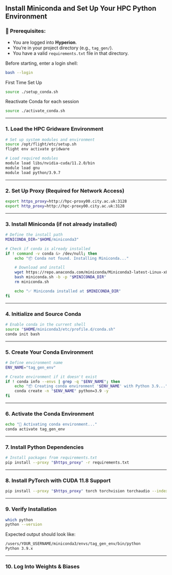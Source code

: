 ## Install Miniconda and Set Up Your HPC Python Environment

### 📍 Prerequisites:

- You are logged into **Hyperion**.
- You’re in your project directory (e.g., `tag_gen/`).
- You have a valid `requirements.txt` file in that directory.

Before starting, enter a login shell:

```bash
bash --login
```

First Time Set Up

```bash
source ./setup_conda.sh 
```

Reactivate Conda for each session

```bash
source ./activate_conda.sh
```

---

### 1. **Load the HPC Gridware Environment**

```bash
# Set up system modules and environment
source /opt/flight/etc/setup.sh
flight env activate gridware

# Load required modules
module load libs/nvidia-cuda/11.2.0/bin
module load gnu
module load python/3.9.7
```

---

### 2. **Set Up Proxy (Required for Network Access)**

```bash
export https_proxy=http://hpc-proxy00.city.ac.uk:3128
export http_proxy=http://hpc-proxy00.city.ac.uk:3128
```

---

### 3. **Install Miniconda (if not already installed)**

```bash
# Define the install path
MINICONDA_DIR="$HOME/miniconda3"

# Check if conda is already installed
if ! command -v conda &> /dev/null; then
    echo "📦 Conda not found. Installing Miniconda..."

    # Download and install
    wget https://repo.anaconda.com/miniconda/Miniconda3-latest-Linux-x86_64.sh -O miniconda.sh
    bash miniconda.sh -b -p "$MINICONDA_DIR"
    rm miniconda.sh

    echo "✅ Miniconda installed at $MINICONDA_DIR"
fi

```

---

### 4. **Initialize and Source Conda**

```bash
# Enable conda in the current shell
source "$HOME/miniconda3/etc/profile.d/conda.sh"
conda init bash

```

---

### 5. **Create Your Conda Environment**

```bash
# Define environment name
ENV_NAME="tag_gen_env"

# Create environment if it doesn't exist
if ! conda info --envs | grep -q "$ENV_NAME"; then
    echo "📦 Creating conda environment '$ENV_NAME' with Python 3.9..."
    conda create -n "$ENV_NAME" python=3.9 -y
fi

```

---

### 6. **Activate the Conda Environment**

[]()

```bash
echo "🚀 Activating conda environment..."
conda activate tag_gen_env

```

---

### 7. **Install Python Dependencies**

```bash
# Install packages from requirements.txt
pip install --proxy "$https_proxy" -r requirements.txt

```

---

### 8. **Install PyTorch with CUDA 11.8 Support**

```bash
pip install --proxy "$https_proxy" torch torchvision torchaudio --index-url https://download.pytorch.org/whl/cu118

```

---

### 9. **Verify Installation**

```bash
which python
python --version

```

Expected output should look like:

```bash
/users/YOUR_USERNAME/miniconda3/envs/tag_gen_env/bin/python
Python 3.9.x

```

---

### 10. **Log Into Weights & Biases**
